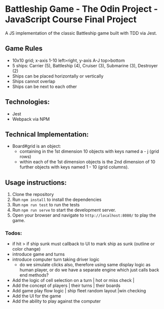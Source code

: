# Battleship Game - The Odin Project - JavaScript Course Final Project
A JS implementation of the classic Battleship game built with TDD via Jest.

## Game Rules
- 10x10 grid; x-axis 1-10 left>right, y-axis A-J top>bottom
- 5 ships: Carrier (5), Battleship (4), Cruiser (3), Submarine (3), Destroyer (2)
- Ships can be placed horizontally or vertically
- Ships cannot overlap
- Ships can be next to each other

## Technologies:
- Jest
- Webpack via NPM

## Technical Implementation:
- Board#grid is an object:
  - containing in the 1st dimension 10 objects with keys named a - j (grid rows)
  - within each of the 1st dimension objects is the 2nd dimension of 10 further objects
    with keys named 1 - 10 (grid columns).

## Usage instructions:

1. Clone the repository
2. Run `npm install` to install the dependencies
3. Run `npm run test` to run the tests
4. Run `npm run serve` to start the development server.
5. Open your browser and navigate to `http://localhost:8080/` to play the game.

### Todos:

- if hit > if ship sunk must callback to UI to mark ship as sunk (outline or color change)
- introduce game and turns
- introduce computer turn taking driver logic
  - do we simulate clicks also, therefore using same display logic as human player,
  or do we have a separate engine which just calls back end methods?
- Add the logic of cell selection on a turn | hot or miss check |
- Add the concept of players | their turns | their boards
- Add game play flow logic | ship fleet random layout |win checking
- Add the UI for the game
- Add the ability to play against the computer